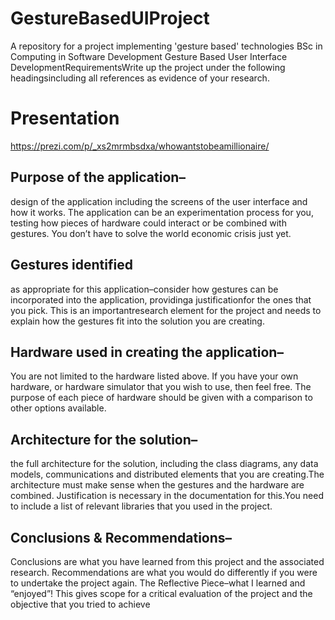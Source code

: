# GestureBasedUIProject
A repository for a project implementing 'gesture based' technologies
BSc in Computing in Software Development Gesture Based User Interface DevelopmentRequirementsWrite up the project under the following headingsincluding all references as evidence of your research.

# Presentation
https://prezi.com/p/_xs2mrmbsdxa/whowantstobeamillionaire/


## Purpose of the application– 
design of the application including the screens of the user interface and how it works.  The application can be an experimentation process for you, testing how pieces of hardware could interact or be combined with gestures.  You don’t have to solve the world economic crisis just yet.  

## Gestures identified
as appropriate for this application–consider how gestures can be incorporated into the application, providinga justificationfor the ones that you pick.  This is an importantresearch element for the project and needs to explain how the gestures fit into the solution you are creating.

## Hardware used in creating the application–
You are not limited to the hardware listed above.  If you have your own hardware, or hardware simulator that you wish to use, then feel free.  The purpose of each piece of hardware should be given with a comparison to other options available.

## Architecture for the solution–
the full architecture for the solution, including the class diagrams, any data models, communications and distributed elements that you are creating.The architecture must make sense when the gestures and the hardware are combined. Justification is necessary in the documentation for this.You need to include a list of relevant libraries that you used in the project.

## Conclusions & Recommendations–
Conclusions are what you have learned from this project and the associated research.  Recommendations are what you would do differently if you were to undertake the project again.  The Reflective Piece–what I learned and “enjoyed”! This gives scope for a critical evaluation of the project and the objective that you tried to achieve
